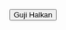 <!DOCTYPE html>
<html lang="so">
<head>
    <meta charset="UTF-8">
    <meta name="viewport" content="width=device-width, initial-scale=1.0">
    <title>Button Gudbin</title>
    <script>
        function gudbiBogga() {
            window.location.href = "https://www.google.com";
        }
    </script>
</head>
<body>
    <button onclick="gudbiBogga()">Guji Halkan</button>
</body>
</html>
